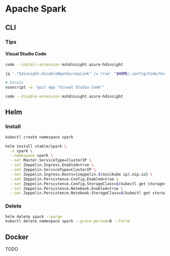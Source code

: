 # Apache Spark

<!--
http://shop.oreilly.com/product/0636920047568.do
https://www.jowanza.com/blog/time-series-missing-data-imputation-in-apache
https://www.jowanza.com/blog/a-gentle-intro-to-udafs-in-apache-spark
https://www.jowanza.com/blog/the-how-and-why-of-spark-and-couchbase
-->

## CLI

### Tips

#### Visual Studio Code

```sh
code --install-extension mshdinsight.azure-hdinsight
```

```sh
jq '."hdinsight.disableOpenSurveyLink" |= true' "$HOME/.config/Code/User/settings.json" | sponge "$HOME/.config/Code/User/settings.json"
```

```sh
# Darwin
osascript -e 'quit app "Visual Studio Code"'

code --disable-extension mshdinsight.azure-hdinsight
```

## Helm

### Install

```sh
kubectl create namespace spark
```

```sh
helm install stable/spark \
  -n spark \
  --namespace spark \
  --set Master.ServiceType=ClusterIP \
  --set Zeppelin.Ingress.Enabled=true \
  --set Zeppelin.ServiceType=ClusterIP \
  --set Zeppelin.Ingress.Hosts={zeppelin.$(minikube ip).nip.io} \
  --set Zeppelin.Persistence.Config.Enabled=true \
  --set Zeppelin.Persistence.Config.StorageClass=$(kubectl get storageclass -o jsonpath='{.items[0].metadata.name}') \
  --set Zeppelin.Persistence.Notebook.Enabled=true \
  --set Zeppelin.Persistence.Notebook.StorageClass=$(kubectl get storageclass -o jsonpath='{.items[0].metadata.name}')
```

### Delete

```sh
helm delete spark --purge
kubectl delete namespace spark --grace-period=0 --force
```

## Docker

TODO

<!--
https://hadoopandspark.wordpress.com/2018/04/11/pyspark-an-error-occurred-while-calling-none-org-apache-spark-api-java-javasparkcontext/
-->

<!--
https://kontext.tech/column/spark/287/debug-pyspark-code-in-visual-studio-code
-->
